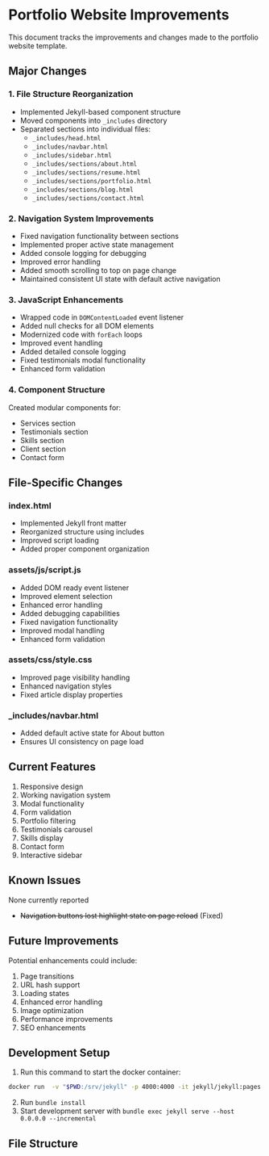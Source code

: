# Portfolio Website Improvements

This document tracks the improvements and changes made to the portfolio website template.

## Major Changes

### 1. File Structure Reorganization
- Implemented Jekyll-based component structure
- Moved components into `_includes` directory
- Separated sections into individual files:
  - `_includes/head.html`
  - `_includes/navbar.html`
  - `_includes/sidebar.html`
  - `_includes/sections/about.html`
  - `_includes/sections/resume.html`
  - `_includes/sections/portfolio.html`
  - `_includes/sections/blog.html`
  - `_includes/sections/contact.html`

### 2. Navigation System Improvements
- Fixed navigation functionality between sections
- Implemented proper active state management
- Added console logging for debugging
- Improved error handling
- Added smooth scrolling to top on page change
- Maintained consistent UI state with default active navigation

### 3. JavaScript Enhancements
- Wrapped code in `DOMContentLoaded` event listener
- Added null checks for all DOM elements
- Modernized code with `forEach` loops
- Improved event handling
- Added detailed console logging
- Fixed testimonials modal functionality
- Enhanced form validation

### 4. Component Structure
Created modular components for:
- Services section
- Testimonials section
- Skills section
- Client section
- Contact form

## File-Specific Changes

### index.html
- Implemented Jekyll front matter
- Reorganized structure using includes
- Improved script loading
- Added proper component organization

### assets/js/script.js
- Added DOM ready event listener
- Improved element selection
- Enhanced error handling
- Added debugging capabilities
- Fixed navigation functionality
- Improved modal handling
- Enhanced form validation

### assets/css/style.css
- Improved page visibility handling
- Enhanced navigation styles
- Fixed article display properties

### _includes/navbar.html
- Added default active state for About button
- Ensures UI consistency on page load

## Current Features
1. Responsive design
2. Working navigation system
3. Modal functionality
4. Form validation
5. Portfolio filtering
6. Testimonials carousel
7. Skills display
8. Contact form
9. Interactive sidebar

## Known Issues
None currently reported
- ~~Navigation buttons lost highlight state on page reload~~ (Fixed)

## Future Improvements
Potential enhancements could include:
1. Page transitions
2. URL hash support
3. Loading states
4. Enhanced error handling
5. Image optimization
6. Performance improvements
7. SEO enhancements

## Development Setup
1. Run this command to start the docker container:
```bash
docker run  -v "$PWD:/srv/jekyll" -p 4000:4000 -it jekyll/jekyll:pages bash
```
2. Run `bundle install`
3. Start development server with `bundle exec jekyll serve --host 0.0.0.0 --incremental`

## File Structure
